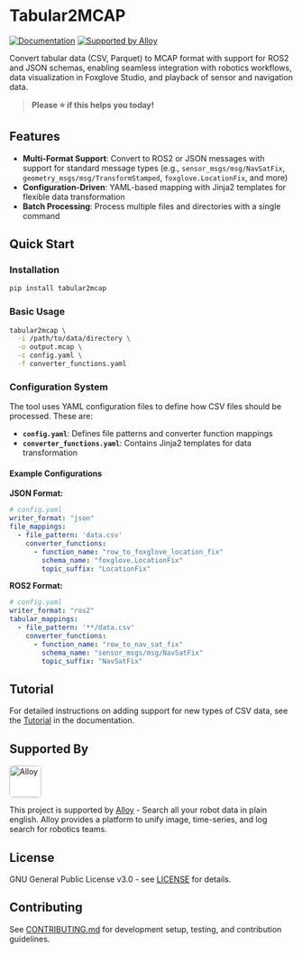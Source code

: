 # Tabular2MCAP

[![Documentation](https://img.shields.io/badge/docs-mkdocs-2d62ff?style=flat&labelColor=f8f9fa&color=2d62ff)](https://alloyrobotics.github.io/tabular2mcap/)
[![Supported by Alloy](https://img.shields.io/badge/Supported%20by-Alloy-2d62ff?style=flat&labelColor=f8f9fa&color=2d62ff)](https://usealloy.ai)

Convert tabular data (CSV, Parquet) to MCAP format with support for ROS2 and JSON schemas, enabling seamless integration with robotics workflows, data visualization in Foxglove Studio, and playback of sensor and navigation data.

> **Please ⭐ if this helps you today!**

## Features

- **Multi-Format Support**: Convert to ROS2 or JSON messages with support for standard message types (e.g., `sensor_msgs/msg/NavSatFix`, `geometry_msgs/msg/TransformStamped`, `foxglove.LocationFix`, and more)
- **Configuration-Driven**: YAML-based mapping with Jinja2 templates for flexible data transformation
- **Batch Processing**: Process multiple files and directories with a single command

## Quick Start

### Installation

```bash
pip install tabular2mcap
```

### Basic Usage

```bash
tabular2mcap \
  -i /path/to/data/directory \
  -o output.mcap \
  -c config.yaml \
  -f converter_functions.yaml
```

### Configuration System

The tool uses YAML configuration files to define how CSV files should be processed. These are:

- **`config.yaml`**: Defines file patterns and converter function mappings
- **`converter_functions.yaml`**: Contains Jinja2 templates for data transformation

#### Example Configurations

**JSON Format:**
```yaml
# config.yaml
writer_format: "json"
file_mappings:
  - file_pattern: 'data.csv'
    converter_functions:
      - function_name: "row_to_foxglove_location_fix"
        schema_name: "foxglove.LocationFix"
        topic_suffix: "LocationFix"
```

**ROS2 Format:**
```yaml
# config.yaml
writer_format: "ros2"
tabular_mappings:
  - file_pattern: '**/data.csv'
    converter_functions:
      - function_name: "row_to_nav_sat_fix"
        schema_name: "sensor_msgs/msg/NavSatFix"
        topic_suffix: "NavSatFix"
```


## Tutorial

For detailed instructions on adding support for new types of CSV data, see the [Tutorial](https://alloyrobotics.github.io/tabular2mcap/tutorial/) in the documentation.

## Supported By

<a href="https://usealloy.ai" target="_blank">
  <img src="https://cdn.prod.website-files.com/68c02115d6be7142be8a1553/68e70108f9c8d1c5629ce407_logo-padding-256px.png" alt="Alloy" style="background-color: white; padding: 0px; border-radius: 6px; box-shadow: 0 2px 4px rgba(0, 0, 0, 0.1); height: 56px" />
</a>

This project is supported by [Alloy](https://usealloy.ai) - Search all your robot data in plain english. Alloy provides a platform to unify image, time-series, and log search for robotics teams.

## License

GNU General Public License v3.0 - see [LICENSE](https://github.com/alloyrobotics/tabular2mcap/blob/main/LICENSE) for details.

## Contributing

See [CONTRIBUTING.md](CONTRIBUTING.md) for development setup, testing, and contribution guidelines.
